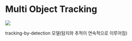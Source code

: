 # Multi Object Tracking

![](https://i.imgur.com/cMfis3G.png)

tracking-by-detection 모델(탐지와 추적이 연속적으로 이루어짐)



